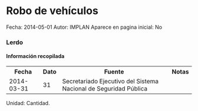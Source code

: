 Robo de vehículos
=====

Fecha: 2014-05-01
Autor: IMPLAN
Aparece en pagina inicial: No

### Lerdo

#### Información recopilada

<table class="table table-hover table-bordered">
  <tr><th>Fecha</th><th>Dato</th><th>Fuente</th><th>Notas</th></tr>
  <tr><td>2014-03-31</td><td>31</td><td>Secretariado Ejecutivo del Sistema Nacional de Seguridad Pública</td><td></td></tr>
</table>

Unidad: Cantidad.

